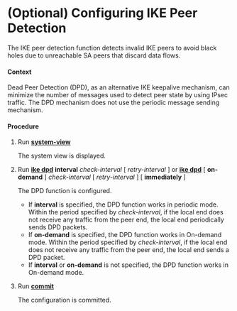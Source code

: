 (Optional) Configuring IKE Peer Detection
=========================================

The IKE peer detection function detects invalid IKE peers to avoid black holes due to unreachable SA peers that discard data flows.

#### Context

Dead Peer Detection (DPD), as an alternative IKE keepalive mechanism, can minimize the number of messages used to detect peer state by using IPsec traffic. The DPD mechanism does not use the periodic message sending mechanism.


#### Procedure

1. Run [**system-view**](cmdqueryname=system-view)
   
   
   
   The system view is displayed.
2. Run [**ike dpd**](cmdqueryname=ike+dpd+interval) **interval** *check-interval* [ *retry-interval* ] or [**ike dpd**](cmdqueryname=ike+dpd+on-demand+immediately) [ **on-demand** ] *check-interval* [ *retry-interval* ] [ **immediately** ]
   
   
   
   The DPD function is configured.
   
   * If **interval** is specified, the DPD function works in periodic mode. Within the period specified by *check-interval*, if the local end does not receive any traffic from the peer end, the local end periodically sends DPD packets.
   * If **on-demand** is specified, the DPD function works in On-demand mode. Within the period specified by *check-interval*, if the local end does not receive any traffic from the peer end, the local end sends a DPD packet.
   * If **interval** or **on-demand** is not specified, the DPD function works in On-demand mode.
3. Run [**commit**](cmdqueryname=commit)
   
   
   
   The configuration is committed.